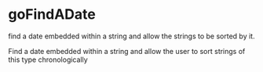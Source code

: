 # goFindADate
find a date embedded within a string and allow the strings to be sorted by it. 

Find a date embedded within a string and allow the user to sort strings of this type chronologically
